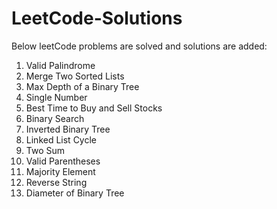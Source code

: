 # LeetCode-Solutions

Below leetCode problems are solved and solutions are added:
1) Valid Palindrome
2) Merge Two Sorted Lists
3) Max Depth of a Binary Tree
4) Single Number
5) Best Time to Buy and Sell Stocks
6) Binary Search
7) Inverted Binary Tree
8) Linked List Cycle
9) Two Sum
10) Valid Parentheses
11) Majority Element
12) Reverse String
13) Diameter of Binary Tree
